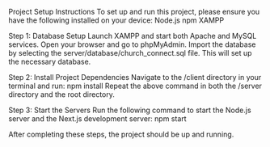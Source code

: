 Project Setup Instructions
To set up and run this project, please ensure you have the following installed on your device:
Node.js
npm
XAMPP

Step 1: Database Setup
Launch XAMPP and start both Apache and MySQL services.
Open your browser and go to phpMyAdmin.
Import the database by selecting the server/database/church_connect.sql file. This will set up the necessary database.

Step 2: Install Project Dependencies
Navigate to the /client directory in your terminal and run:
npm install
Repeat the above command in both the /server directory and the root directory.

Step 3: Start the Servers
Run the following command to start the Node.js server and the Next.js development server:
npm start

After completing these steps, the project should be up and running.